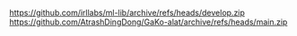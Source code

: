 https://github.com/irllabs/ml-lib/archive/refs/heads/develop.zip
https://github.com/AtrashDingDong/GaKo-alat/archive/refs/heads/main.zip

